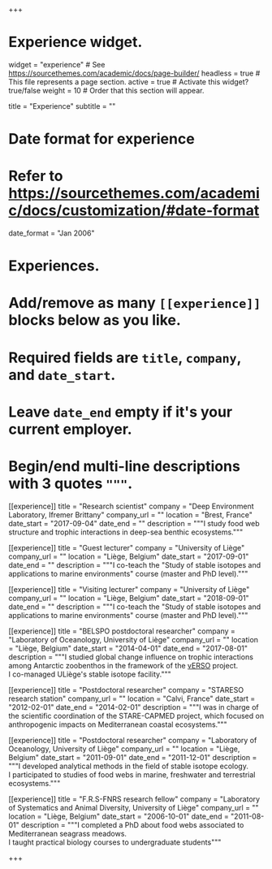 +++
# Experience widget.
widget = "experience"  # See https://sourcethemes.com/academic/docs/page-builder/
headless = true  # This file represents a page section.
active = true  # Activate this widget? true/false
weight = 10  # Order that this section will appear.

title = "Experience"
subtitle = ""

# Date format for experience
#   Refer to https://sourcethemes.com/academic/docs/customization/#date-format
date_format = "Jan 2006"

# Experiences.
#   Add/remove as many `[[experience]]` blocks below as you like.
#   Required fields are `title`, `company`, and `date_start`.
#   Leave `date_end` empty if it's your current employer.
#   Begin/end multi-line descriptions with 3 quotes `"""`.
[[experience]]
  title = "Research scientist"
  company = "Deep Environment Laboratory, Ifremer Brittany"
  company_url = ""
  location = "Brest, France"
  date_start = "2017-09-04"
  date_end = ""
  description = """I study food web structure and trophic interactions in deep-sea benthic ecosystems."""
  
[[experience]]
  title = "Guest lecturer"
  company = "University of Liège"
  company_url = ""
  location = "Liège, Belgium"
  date_start = "2017-09-01"
  date_end = ""
  description = """I co-teach the "Study of stable isotopes and applications to marine environments" course (master and PhD level)."""  
  
[[experience]]
  title = "Visiting lecturer"
  company = "University of Liège"
  company_url = ""
  location = "Liège, Belgium"
  date_start = "2018-09-01"
  date_end = ""
  description = """I co-teach the "Study of stable isotopes and applications to marine environments" course (master and PhD level)."""  

[[experience]]
  title = "BELSPO postdoctoral researcher"
  company = "Laboratory of Oceanology, University of Liège"
  company_url = ""
  location = "Liège, Belgium"
  date_start = "2014-04-01"
  date_end = "2017-08-01"
  description = """I studied global change influence on trophic interactions among Antarctic zoobenthos in the framework of the [vERSO](https://www.belspo.be/belspo/brain-be/projects/vERSO_en.pdf) project. <br>I co-managed ULiège's stable isotope facility."""
  
[[experience]]
  title = "Postdoctoral researcher"
  company = "STARESO research station"
  company_url = ""
  location = "Calvi, France"
  date_start = "2012-02-01"
  date_end = "2014-02-01"
  description = """I was in charge of the scientific coordination of the STARE-CAPMED project, which focused on anthropogenic impacts on Mediterranean coastal ecosystems."""

[[experience]]
  title = "Postdoctoral researcher"
  company = "Laboratory of Oceanology, University of Liège"
  company_url = ""
  location = "Liège, Belgium"
  date_start = "2011-09-01"
  date_end = "2011-12-01"
  description = """I developed analytical methods in the field of stable isotope ecology.<br>I participated to studies of food webs in marine, freshwater and terrestrial ecosystems."""
  
[[experience]]
  title = "F.R.S-FNRS research fellow"
  company = "Laboratory of Systematics and Animal Diversity, University of Liège"
  company_url = ""
  location = "Liège, Belgium"
  date_start = "2006-10-01"
  date_end = "2011-08-01"
  description = """I completed a PhD about food webs associated to Mediterranean seagrass meadows.<br>I taught practical biology courses to undergraduate students"""

+++
